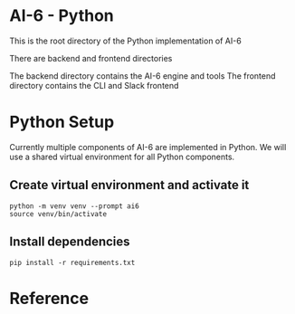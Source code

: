 # AI-6 - Python

This is the root directory of the Python implementation of AI-6

There are  backend and frontend directories

The backend directory contains the AI-6 engine and tools
The frontend directory contains the CLI and Slack frontend


# Python Setup

Currently multiple components of AI-6 are implemented in Python.
We will use a shared virtual environment for all Python components.

## Create virtual environment and activate it

```shell
python -m venv venv --prompt ai6
source venv/bin/activate
```

## Install dependencies

```
pip install -r requirements.txt
```
# Reference
